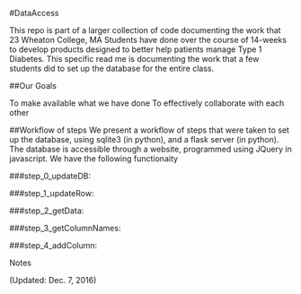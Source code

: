 #DataAccess

This repo is part of a larger collection of code documenting the work that 23 Wheaton College, MA Students have done over the course of 14-weeks to develop products designed to better help patients manage Type 1 Diabetes. This specific read me is documenting the work that a few students did to set up the database for the entire class.

##Our Goals

To make available what we have done
To effectively collaborate with each other

##Workflow of steps
We present a workflow of steps that were taken to set up the database, using sqlite3 (in python), and a flask server (in python). The database is accessible through a website, programmed using JQuery in javascript. We have the following functionaity

###step_0_updateDB:

###step_1_updateRow:

###step_2_getData:

###step_3_getColumnNames:

###step_4_addColumn:

Notes

(Updated: Dec. 7, 2016)
